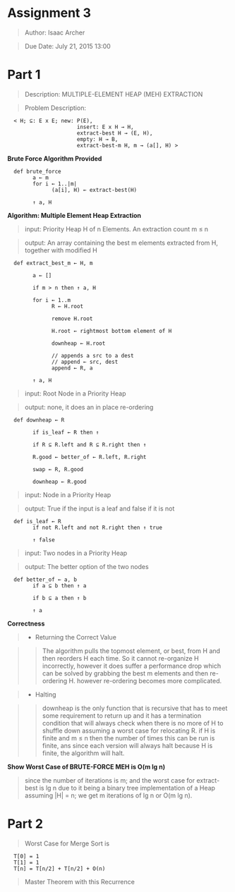 # **Assignment 3**

> Author: Isaac Archer

> Due Date: July 21, 2015 13:00

# **Part 1**

> Description: MULTIPLE-ELEMENT HEAP (MEH) EXTRACTION

> Problem Description:

      < H; ⊆: E x E; new: P(E),
                          insert: E x H → H,
                          extract-best H → (E, H),
                          empty: H → B,
                          extract-best-m H, m → (a[], H) >

**Brute Force Algorithm Provided**

      def brute_force
            a ← m
            for i ← 1..|m|
                  (a[i], H) ← extract-best(H)

            ↑ a, H

**Algorithm: Multiple Element Heap Extraction**

> input: Priority Heap H of n Elements. An extraction count m ≤ n

> output: An array containing the best m elements extracted from H, together with modified H

      def extract_best_m ← H, m

            a ← []

            if m > n then ↑ a, H

            for i ← 1..m
                  R ← H.root

                  remove H.root

                  H.root ← rightmost bottom element of H

                  downheap ← H.root

                  // appends a src to a dest
                  // append ← src, dest
                  append ← R, a

            ↑ a, H

> input: Root Node in a Priority Heap

> output: none, it does an in place re-ordering

      def downheap ← R

            if is_leaf ← R then ↑

            if R ⊆ R.left and R ⊆ R.right then ↑

            R.good ← better_of ← R.left, R.right

            swap ← R, R.good

            downheap ← R.good

> input: Node in a Priority Heap

> output: True if the input is a leaf and false if it is not

      def is_leaf ← R
            if not R.left and not R.right then ↑ true

            ↑ false

> input: Two nodes in a Priority Heap

> output: The better option of the two nodes

      def better_of ← a, b
            if a ⊆ b then ↑ a

            if b ⊆ a then ↑ b

            ↑ a

**Correctness**

>- Returning the Correct Value

>> The algorithm pulls the topmost element, or best, from H and then reorders H each time. So it cannot re-organize H incorrectly, however it does suffer a performance drop which can be solved by grabbing the best m elements and then re-ordering H. however re-ordering becomes more complicated.

>- Halting

>> downheap is the only function that is recursive that has to meet some requirement to return up and it has a termination condition that will always check when there is no more of H to shuffle down assuming a worst case for relocating R. if H is finite and m ≤ n then the number of times this can be run is finite, ans since each version will always halt because H is finite, the algorithm will halt.

**Show Worst Case of BRUTE-FORCE MEH is O(m lg n)**

> since the number of iterations is m; and the worst case for extract-best is lg n due to it being a binary tree implementation of a Heap assuming |H| = n; we get m iterations of lg n or O(m lg n).

# **Part 2**

> Worst Case for Merge Sort is

      T[0] = 1
      T[1] = 1
      T[n] = T[n/2] + T[n/2] + O(n)

> Master Theorem with this Recurrence
